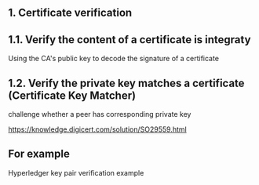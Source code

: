 ## 1. Certificate verification

## 1.1. Verify the content of a certificate is integraty

Using the CA's public key to decode the signature of a certificate



## 1.2. Verify the private key matches a certificate (Certificate Key Matcher)

challenge whether a peer has corresponding private key


https://knowledge.digicert.com/solution/SO29559.html


## For example

Hyperledger key pair verification example

